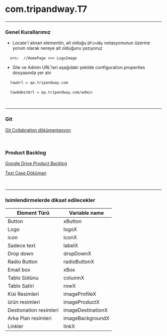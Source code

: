 ﻿# com.tripandway.T7
### 
***
### Genel Kurallarımız

* Locate'i alınan elementin, ait olduğu `@FindBy` notasyonunun üzerine yorum olarak nereye ait olduğunu yazıyoruz

&nbsp; &nbsp;   `orn:  //HomePage >>> LogoImage`

* Site ve Admin URL'leri aşağıdaki şekilde configuration.properties dosyasında yer alır

&nbsp; &nbsp;   `tawUrl = qa.tripandway.com`

&nbsp; &nbsp;   `tawAdminUrl = qa.tripandway.com/admin`

<br/>

***
### Git
[Git Collabration dökümantasyon](https://www.notion.so/baramuk/Github-Documentation-127efbcd39404e008bca15447b5fcc40?pvs=4)

<br/>

### Product Backlog
[Google Drive Product Backlog](https://docs.google.com/spreadsheets/d/1ozC8VUnRSgpOZPU05U-xbZ8fXWeqPfn-/edit?usp=sharing&ouid=114703901017972802489&rtpof=true&sd=true)

[Test Case Döküman](https://docs.google.com/spreadsheets/d/1yM8XfR8A6ttx1ZbmAEgmJ-rkz2eAZMrGnYRxMsayIQI/edit?usp=sharing)

<br/>

***

### Isimlendirmelerde dikaat edilecekler

| Element Türü           | Variable name     |
|------------------------|-------------------|
| Button                 | xButton      |    
| Logo                   | logoX             |
| icon                   | iconX             |
| Sadece text            | labelX            |
| Drop down              | dropDownX         |
| Radio Button           | radioButtonX      |
| Email box              | xBox         |
| Tablo Sütünu           | columnX           |
| Tablo Satiri           | rowX              |
| Kisi Resimleri         | imageProfileX     |
| ürün resimleri         | imageProductX     |
| Destionation resimleri | imageDestinationX |
| Arka Plan resimleri | imageBackgroundX |
| Linkler                | linkX             |
